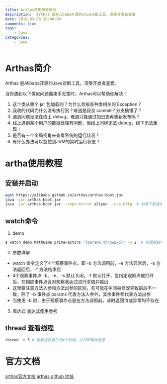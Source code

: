```yaml
---
title: Arthas常用排查命令
description:  Arthas 是Alibaba开源的Java诊断工具，深受开发者喜爱
date: 2019-03-08 20:40:00
comments: true
tags: 
    - Java
categories:
    - Java
---
```

# Arthas简介

Arthas 是Alibaba开源的Java诊断工具，深受开发者喜爱。

当你遇到以下类似问题而束手无策时，Arthas可以帮助你解决：

1. 这个类从哪个 jar 包加载的？为什么会报各种类相关的 Exception？
2. 我改的代码为什么没有执行到？难道是我没 commit？分支搞错了？
3. 遇到问题无法在线上 debug，难道只能通过加日志再重新发布吗？
4. 线上遇到某个用户的数据处理有问题，但线上同样无法 debug，线下无法重现！
5. 是否有一个全局视角来查看系统的运行状况？
6. 有什么办法可以监控到JVM的实时运行状态？

# artha使用教程
## 安装并启动
```bash
wget https://alibaba.github.io/arthas/arthas-boot.jar
java -jar arthas-boot.jar
java -jar arthas-boot.jar --repo-mirror aliyun --use-http  # 如果下载速度慢，可以使用阿里镜像
```
## watch命令
1. demo 
```bash 
$ watch demo.MathGame primeFactors "{params,throwExp}" -x 2  # 查看报错行
```
2. 参数详解

- watch 命令定义了4个观察事件点，即 -b 方法调用前，-e 方法异常后，-s 方法返回后，-f 方法结束后
- 4个观察事件点 -b、-e、-s 默认关闭，-f 默认打开，当指定观察点被打开后，在相应事件点会对观察表达式进行求值并输出
- 这里要注意方法入参和方法出参的区别，有可能在中间被修改导致前后不一致，除了 -b 事件点 params 代表方法入参外，其余事件都代表方法出参
- 当使用 -b 时，由于观察事件点是在方法调用前，此时返回值或异常均不存在

3. 表达式
[表达式使用参考][表达式参考]


## thread 查看线程
```bash
thread -n 3 # 查看当前最忙的N个线程，并打印堆栈信息
```

# 官方文档
[arthas官方文档][arthas官方文档]
[arthas github 地址][github地址]


[表达式参考]:https://alibaba.github.io/arthas/advice-class.html 
[arthas官方文档]:https://alibaba.github.io/arthas/
[github地址]:https://github.com/alibaba/arthas